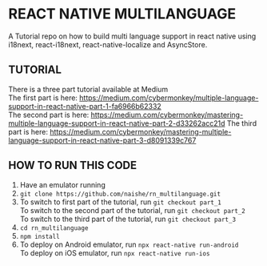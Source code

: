 # REACT NATIVE MULTILANGUAGE

A Tutorial repo on how to build multi language support in react native using i18next, react-i18next, react-native-localize and AsyncStore.

## TUTORIAL

There is a three part tutorial available at Medium  
The first part is here: https://medium.com/cybermonkey/multiple-language-support-in-react-native-part-1-fa6966b62332  
The second part is here: https://medium.com/cybermonkey/mastering-multiple-language-support-in-react-native-part-2-d33262acc21d
The third part is here: https://medium.com/cybermonkey/mastering-multiple-language-support-in-react-native-part-3-d8091339c767

## HOW TO RUN THIS CODE

1. Have an emulator running
2. `git clone https://github.com/naishe/rn_multilanguage.git`
3. To switch to first part of the tutorial, run `git checkout part_1`  
   To switch to the second part of the tutorial, run `git checkout part_2`  
   To switch to the third part of the tutorial, run `git checkout part_3`
4. `cd rn_multilanguage`
5. `npm install`
6. To deploy on Android emulator, run `npx react-native run-android`  
   To deploy on iOS emulator, run `npx react-native run-ios`
